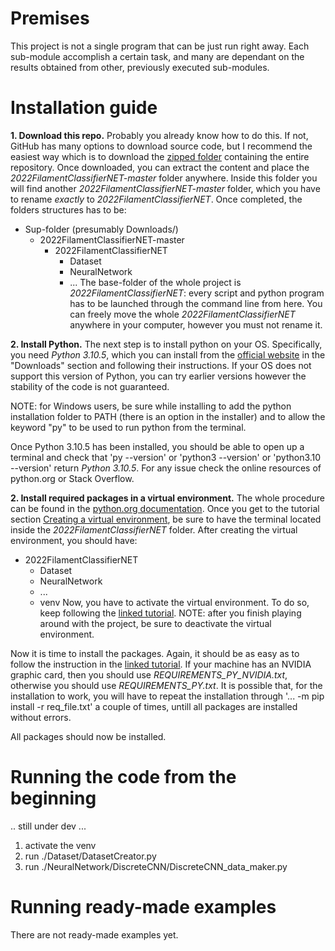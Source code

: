 # Premises
This project is not a single program that can be just run right away. Each sub-module accomplish a certain task, and many are dependant on the results obtained from other, previously executed sub-modules.

# Installation guide
**1. Download this repo.** Probably you already know how to do this. If not, GitHub has many options to download source code, but I recommend the easiest way which is to download the [zipped folder](https://github.com/Matteoleccardi/2022FilamentClassifierNET/archive/refs/heads/master.zip) containing the entire repository. Once downloaded, you can extract the content and place the *2022FilamentClassifierNET-master* folder anywhere. Inside this folder you will find another *2022FilamentClassifierNET-master* folder, which you have to rename *exactly* to *2022FilamentClassifierNET*.
Once completed, the folders structures has to be:
- Sup-folder (presumably Downloads/)
  - 2022FilamentClassifierNET-master
    - 2022FilamentClassifierNET
      - Dataset
      - NeuralNetwork
      - ...
The base-folder of the whole project is *2022FilamentClassifierNET*: every script and python program has to be launched through the command line from here.
You can freely move the whole *2022FilamentClassifierNET* anywhere in your computer, however you must not rename it.

**2. Install Python.** The next step is to install python on your OS. Specifically, you need *Python 3.10.5*, which you can install from the [official website](https://www.python.org/) in the "Downloads" section and following their instructions. If your OS does not support this version of Python, you can try earlier versions however the stability of the code is not guaranteed.

NOTE: for Windows users, be sure while installing to add the python installation folder to PATH (there is an option in the installer) and to allow the keyword "py" to be used to run python from the terminal.

Once Python 3.10.5 has been installed, you should be able to open up a terminal and check that 'py --version' or 'python3 --version' or 'python3.10 --version' return *Python 3.10.5*.
For any issue check the online resources of python.org or Stack Overflow.

**2. Install required packages in a virtual environment.** The whole procedure can be found in the [python.org documentation](https://packaging.python.org/en/latest/guides/installing-using-pip-and-virtual-environments/). Once you get to the tutorial section [Creating a virtual environment](https://packaging.python.org/en/latest/guides/installing-using-pip-and-virtual-environments/#creating-a-virtual-environment), be sure to have the terminal located inside the *2022FilamentClassifierNET* folder. After creating the virtual environment, you should have:
- 2022FilamentClassifierNET
  - Dataset
  - NeuralNetwork
  - ...
  - venv
Now, you have to activate the virtual environment. To do so, keep following the [linked tutorial](https://packaging.python.org/en/latest/guides/installing-using-pip-and-virtual-environments/#activating-a-virtual-environment). NOTE: after you finish playing around with the project, be sure to deactivate the virtual environment.

Now it is time to install the packages. Again, it should be as easy as to follow the instruction in the [linked tutorial](https://packaging.python.org/en/latest/guides/installing-using-pip-and-virtual-environments/#using-requirements-files). If your machine has an NVIDIA graphic card, then you should use *REQUIREMENTS_PY_NVIDIA.txt*, otherwise you should use *REQUIREMENTS_PY.txt*. It is possible that, for the installation to work, you will have to repeat the installation through '... -m pip install -r req_file.txt' a couple of times, untill all packages are installed without errors.

All packages should now be installed.

# Running the code from the beginning
.. still under dev ...

1. activate the venv
2. run ./Dataset/DatasetCreator.py
3. run ./NeuralNetwork/DiscreteCNN/DiscreteCNN_data_maker.py

# Running ready-made examples
There are not ready-made examples yet.
